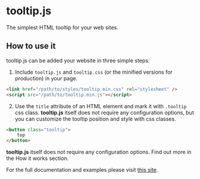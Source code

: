 # tooltip.js

The simplest HTML tooltip for your web sites.

## How to use it

tooltip.js can be added your website in three simple steps: 

1. Include `tooltip.js` and `tooltip.css` (or the minified versions for production) in your page. 
```html
<link href="/path/to/styles/tooltip.min.css" rel="stylesheet" />
<script src="/path/to/tooltip.min.js"></script>
```
2. Use the `title` attribute of an HTML element and mark it with `.tooltip` css class. 
**tooltip.js** itself does not require any configuration options, but you can customize the tooltip position 
and style with css classes.
```html
<button class="tooltip">
    top
</button>
```

**tooltip.js** itself does not require any configuration options. Find out more in the How it works section. 

For the full documentation and examples please visit [this site](https://xxxmatko.github.io/tooltip.js/).
